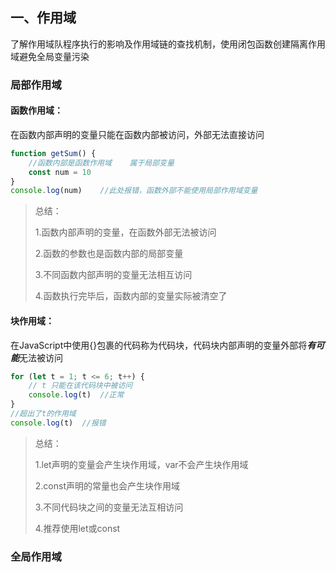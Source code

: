 ## 一、作用域

了解作用域队程序执行的影响及作用域链的查找机制，使用闭包函数创建隔离作用域避免全局变量污染

### 局部作用域

#### 函数作用域：

在函数内部声明的变量只能在函数内部被访问，外部无法直接访问

```javascript
function getSum() {
    //函数内部是函数作用域	属于局部变量
    const num = 10
}
console.log(num)	//此处报错，函数外部不能使用局部作用域变量
```

>总结：
>
>1.函数内部声明的变量，在函数外部无法被访问
>
>2.函数的参数也是函数内部的局部变量
>
>3.不同函数内部声明的变量无法相互访问
>
>4.函数执行完毕后，函数内部的变量实际被清空了

#### 块作用域：

在JavaScript中使用{}包裹的代码称为代码块，代码块内部声明的变量外部将***有可能***无法被访问

```javascript
for (let t = 1; t <= 6; t++) {
    // t 只能在该代码块中被访问
    console.log(t)	//正常
}
//超出了t的作用域
console.log(t)	//报错
```

>总结：
>
>1.let声明的变量会产生块作用域，var不会产生块作用域
>
>2.const声明的常量也会产生块作用域
>
>3.不同代码块之间的变量无法互相访问
>
>4.推荐使用let或const

### 全局作用域

 <script>标签和.js文件的最外层就是所谓的全局作用域，在此声明的变量在函数内部也可以被访问，全局作用域中声明的变量，任何其他作用域都可以被访问

```javascript
//全局作用域下声明num变量
const num = 10
function fn() {
    //函数内部可以使用全局作用域的变量
    console.log(num)
}
```

>注意：
>
>1.为Window对象动态添加的属性默认也是全局的，不推荐！
>
>2.函数中未使用任何关键字声明的变量为全局变量，不推荐！！
>
>3.尽可能少的声明全局变量，防止全局变量被污染

### 作用域链

作用域链本质上是底层的变量查找机制

在函数被执行时，会优先查找当前函数作用域中查找变量

如果当前作用域查找不到则会依次逐级查找父级作用域直到全局作用域

>总结：
>
>1.嵌套关系的作用域串联起来形成了作用域链
>
>2.相同作用域链中按着从小到大的规则查找变量
>
>3.子作用域能够访问父作用域，父级作用域无法访问子级作用域

### JS垃圾回收机制

JS中内存你的分配和回收都是自动完成的，内存你在不使用的时候会被垃圾回收器自动回收

#### 内存泄露

不再用到的内存，没有及时释放，就叫做内存泄露

#### 内存的生命周期

JS环境中分配的内存，一般有如下生命周期：

1.内存分配：当我们声明变量、函数、对象的时候，系统会自动为他们分配内存

2.内存使用：即读写内存，也就是使用变量、函数等

3.内存回收：使用完毕，由垃圾回收自动回收不再使用的内存

>注意：
>
>1.全局变量一般不会回收（关闭页面回收）
>
>2.一般情况下局部变量的值，不用了，会被自动回收掉

#### 引用技术法：

IE采用的引用计数算法，定义“内存不再使用”的标签很简单，就是看一个对象是否有指向它的引用

算法：

1.跟踪记录每个值被引用的次数

2.如果这个值的被引用了一次，那么就记录次数1

3.多次引用会累加

4.如果减少一个引用就减1 

5.如果引用次数是0，则释放内存

>缺陷：
>
>嵌套引用，如果两个对象相互引用，尽管他们已不再使用，垃圾回收器不会进行回收，导致内存泄露

#### 标记清除法：

1.标记清除算法将“不再使用的对象”定义为“无法到达的对象”

2.从根部（JS中就是全局对象）触发定时扫描内存中的对象。凡是能从根部到达的对象，都是还需要使用的

3.那些无法由更不触发触及到的对象被标记为不再使用，稍后进行回收

### 闭包

一个函数对周围状态的引用捆绑在一起，内层函数中访问到其外层函数的作用域（闭包 = 内层函数 + 外层函数的变量）

```javascript
        function outer() {
            let a = 10
            function fn() {
                console.log(a)
            }
            return fn
        }
        const fun = outer()
        fun()
```

![](https://gcore.jsdelivr.net/gh/DouYingc/blogimage/img/202207112036231.jpg)

>作用：
>
>封闭数据，提供操作，外部也可以访问函数内部的变量

#### 闭包应用

实现数据的私有

```javascript
        let i = 0
        function fn() {
            i++
            console.log(`函数被调用了${i}次`)
        }
```

>i在外部是全局变量，很容易被修改

![](https://gcore.jsdelivr.net/gh/DouYingc/blogimage/img/202207112036562.jpg)

闭包的形式：

```javascript
        function count() {
            let i = 0
            function fn() {
                i++
                console.log(`函数被调用了${i}次`)
            }
            return fn
        }
        const fun = count()
```

>这样就实现了数据私有，无法直接修改i

![](https://gcore.jsdelivr.net/gh/DouYingc/blogimage/img/202207112036561.png)

### 变量提升

是JavaScript中比较“奇怪”的现象，它允许在变量声明之前即被访问（仅存在于var声明变量）

```javascript
        // 1.所有var声明的变量提升到当前作用域的最前面
        // 2.只提升声明，不提升赋值
        console.log(num + '件')
        var num = 10

        //上面的两行代码相当于
        var num
        console.log(num + '件')
        num = 10


        function fn() {
            console.log(num)
            var num = 10
        }
        fn()
```

>注意：
>
>1.变量在未声明即被访问时会报语法错误
>
>2.变量在var声明之前即被访问，变量的值为underfined
>
>3.let/const声明的变量不存在变量提升
>
>4.变量提升出现在相同作用域当中
>
>5.实际开发中推荐先声明再访问变量

## 二、函数进阶

### 函数提升

函数提升与变量提升比较类似，是指函数在声明之前即可被调用

```javascript
        // 1.会把所有函数声明提升到当前作用域的最前面
        // 2.只提升函数声明，不提升函数调用
        fn()
        function fn() {
            console.log(`函数提升`)
        }

        //函数表达式必须先声明和赋值，后调用，否则报错
	fun()
        var fun = function () {
            console.log(`函数表达式`)
        }
```

>总结：
>
>1.函数提升能够使函数的声明调用更灵活
>
>2.函数表达式不存在提升的现象
>
>3.函数提升出现在相同作用域当中

### 函数参数

#### 动态参数

arguments是函数内部内置的伪数组变量，它包含了调用函数时所传入的所有实参

```javascript
        function getSum() {
            //arguments 动态参数 只存在于函数里面
            //是伪数组
            // console.log(arguments)
            let sum = 0
            for(let i = 0; i < arguments.length; i++) {
                sum += arguments[i]
            }
            console.log(sum)
        }
        getSum(2, 3, 4, 5)
```



>总结：
>
>1.arguments是一个伪数组，只存在于函数中
>
>2.arguments的作用是动态获取函数的实参
>
>3.可以通过for循环依次得到传递过来的实参

#### 剩余参数

剩余参数允许我们将一个不定数量的参数表示为一个数组

>...是语法符号，置于最末函数形参之前，用于获取多余的实参
>
>借助...获取的剩余实参，是个真数组

#### 展开运算符

展开运算符(...)，将一个数组进行展开

```javascript
        const arr1 = [1, 2, 3]
        // 展开运算符，可以展开数组
        console.log(...arr1)

        //求数组最大小值
        console.log(Math.max(...arr1)) // 3
        console.log(Math.min(...arr1)) // 1

        //合并数组
        const arr2 = [3, 4, 5]
        const arr = [...arr1, ...arr2]
        console.log(arr)
```

>1.不会修改原数组
>
>典型运用场景：求数组最大值（最小值）、合并数组等

>剩余参数：函数参数使用，得到真数组
>
>展开运算符：数组中使用，数组展开

### 箭头函数

引入箭头函数的目的是更简短的函数写法并且不绑定this，箭头函数的语法比函数表达式更简洁

>使用场景：箭头函数更适用于那些本来需要匿名函数的地方

#### 基本语法

语法1：基本写法

```javascript
        const fn = () => {
            console.log(123)
        }
        fn()
```

语法2：只有一个参数可以省略小括号

```javascript
        const fn = x => {
           return x + x
        }
        console.log(fn(1)) // 2
```

语法3：如果函数体只有一行代码，可以写到一行上，并且无需写return直接返回值

```javascript
        const fn = (x, y) => x + y
        console.log(fn(1, 2))
```

语法4：加括号的函数体返回对象字面量表达式

```javascript
        const fn = (uname) => ({uname: uname})
        console.log(fn('刘德华'))
```

#### 箭头函数参数

>普通函数有arguments动态参数
>
>箭头函数没有arguments动态参数，但是有剩余参数...args

```javascript
        const getSum = (...arr) => {
            let sum = 0
            for(let i = 0; i < arr.length; i++) {
                sum += arr[i]
            }
            return sum
        }
        const result = getSum(2, 3, 4)
        console.log(result)
```

#### 箭头函数this

箭头函数不会创建自己的this，它只会从自己的作用域链的上一层沿用this

```javascript
        // 箭头函数中的this     是上一层的作用域的this
        const fn = () => {
            console.log(this)
        }
        fn()

        // 对象方法箭头函数 this
        const obj = {
            uname: 'jxy',
            sayHi: () => {
                console.log(this)   // this 指向 window
            }
        }
        obj.sayHi()

        const obj = {
            uname: 'jxy',
            sayHi: function() {
                console.log(this)
                let i = 10
                const count = () => {
                    console.log(this) // 指向 obj
                }
                count()
            }
        }
        obj.sayHi()
```

>事件回调函数使用箭头函数时，this为全局的Window，因此DOM事件回调函数为了简便，不推荐使用箭头函数

## 三、解构赋值

### 数组解构

数组解构是将数组的单元值快速批量赋值给一系列变量的简洁语法

#### 基本语法

1.赋值运算符 = 左侧的[]用于批量声明变量，右侧数组的单元值将被赋值给左侧的变量

2.变量的顺序对应数组单元值的位置依次进行赋值操作

```javascript
        const arr = [100, 60, 80]
        // 数组解构
        const [max, min, avg] = arr
        // 相当于下面的三行
        // const max = arr[0]
        // const min = arr[1]
        // const avg = arr[2]
        console.log(max)
        console.log(min)
        console.log(avg)
```

典型应用交互2个变量：

```javascript
        let a = 1
        let b = 2;
        [b, a] = [a, b]
        console.log(a, b)
```

>加; 的原因
>
>1.立即执行函数
>
>2.数组解构

#### 细节

变量多 单元值少的情况：

```javascript
        const [a, b, c, d] = [1, 2, 3]
        console.log(a) // 1
        console.log(b) // 2
        console.log(c) // 3
        console.log(d) // underfined
```

变量少 单元值多的情况：

```javascript
        const [e, f] = [1, 2, 3]
        console.log(e) // 1
        console.log(f) // 2
```

利用剩余参数解决变量少 单元值多的情况：

```javascript
        const [a, b, ...c] = [1, 2, 3, 4]
        console.log(a) // 1
        console.log(b) // 2
        console.log(c) // [3, 4] 真数组
```

防止有underfined传递单元值的情况，可以设置默认值：

```javascript
        const [a = '手机', b = '华为'] = ['小米']
        console.log(a) // 小米
        console.log(b) // 华为
```

按需导入，忽略某些返回值：

```javascript
        const [a, b, , d] = ['小米', '苹果', '华为', '格力']
        console.log(a) // 小米
        console.log(b) // 华为
        console.log(d) // 格力
```

支持多维数组的解构：

```javascript
        const [a, b, [c, d]] = [1, 2, [3, 4]]
        console.log(a) // 1
        console.log(b) // 2
        console.log(c) // 3
        console.log(d) // 4
```

### 对象解构

对象结构是将对象属性和方法快速批量赋值给一系列变量的简洁语法

#### 基本语法

1.赋值运算符 = 左侧的 {} 用于批量声明变量，右侧对象的属性值将被赋值给左侧的变量

2.对象属性的值将被赋值给与属性名相同的变量

3.注意解构的变量名不要和外面的变量名冲突否则报错

4.对象中找不到与变量名一致的属性时变量值为 undefined

```javascript
         const { uname, age } = { uname: 'jxy', age: 18 }
         console.log(uname)
         console.log(age)
```

#### 细节

给新的变量名赋值：

```javascript
        //  对象解构的变量名 可以重新改名 旧变量名：新变量名
        const { uname: username, age } = { uname: 'jxy', age: 18 }
```

数组对象解构：

```javascript
        // 解构数组对象
        const arr = [
            {
                uname: '佩奇',
                age: 18
            }
        ]
        const [{ uname, age }] = arr
        console.log(uname)
        console.log(age)
```

多级对象解构

```javascript
        const pig = {
            name: '佩奇',
            family: {
                mother: '猪妈妈',
                father: '猪爸爸',
                sister: '乔治'
            },
            age: 6
        }
        const { name, family: { mother, father, sister }} = pig
        console.log(name)        
        console.log(mother)        
        console.log(father)        
        console.log(sister)        

```

### 遍历数组forEach方法

forEach()方法用于调用数组的每个元素，并将元素传递给回调函数

>主要使用场景：遍历数组的每个元素

语法：

```javascript
        const arr = ['red', 'green', 'pink']
        arr.forEach(function(item, index){
            console.log(item) //数组元素 red green pink
            console.log(index) // 索引号
        })
```

>注意：
>
>1.forEach主要是遍历数组
>
>2.参数当前数组元素是必须写的，索引号可选

### 筛选数组filter方法

filter() 方法创建一个新的数组，新数组中的元素是通过检查指定数组中符合条件的所有元素

> 主要使用场景： 筛选数组符合条件的元素，并返回筛选之后元素的新数组

```javascript
        const arr = [10, 20, 30]
        arr.filter(function (item, index) {
            console.log(item)
            console.log(index)
        })
```

>注意：
>
>返回值：返回数组，包含了符合条件的所有元素。如果没有符合条件的元素则返回空数组
>
>参数：currentValue 必须写， index 可选
>
>因为返回新数组，所以不会影响原数组